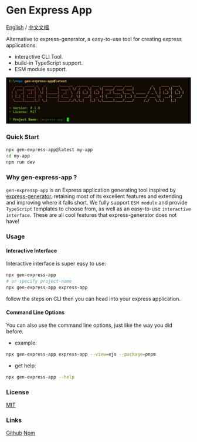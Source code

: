 # Gen Express App

[English](/README.md) / [中文文檔](/docs/locales/tchinese/README.md)

Alternative to express-generator, a easy-to-use tool for creating express applications.

- interactive CLI Tool.
- build-in TypeScript support.
- ESM module support.

![](/docs/gen-express-app.png)

### Quick Start

```bash
npx gen-express-app@latest my-app
cd my-app
npm run dev
```

### Why gen-express-app ?

`gen-expressp-app` is an Express application generating tool inspired by [express-generator](https://github.com/expressjs/generator), retaining most of its excellent features and extending and improving where it falls short. We fully support `ESM module` and provide `TypeScript` templates to choose from, as well as an easy-to-use `interactive interface`. These are all cool features that express-generator does not have!

### Usage

#### Interactive Interface

Interactive interface is super easy to use:

```bash
npx gen-express-app
# or specify project-name
npx gen-express-app express-app
```

follow the steps on CLI then you can head into your express application.

#### Command Line Options

You can also use the command line options, just like the way you did before.

- example:

```bash
npx gen-express-app express-app --view=ejs --package=pnpm
```

- get help:

```bash
npx gen-express-app --help
```

### License

[MIT](./LICENSE)

### Links

[Github](https://github.com/Dalufishe/gen-express-app)
[Npm](https://www.npmjs.com/package/gen-express-app)
